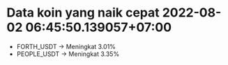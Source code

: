 # Data koin yang naik cepat 2022-08-02 06:45:50.139057+07:00

* FORTH_USDT -> Meningkat 3.01%
* PEOPLE_USDT -> Meningkat 3.35%
